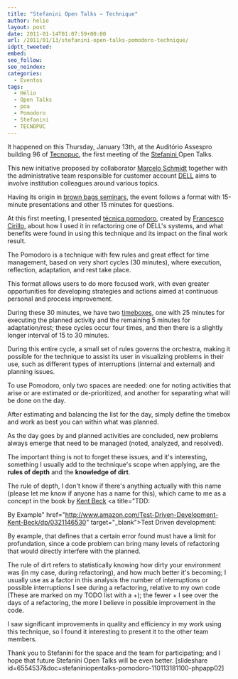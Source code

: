 ```yaml
---
title: "Stefanini Open Talks – Technique"
author: helio
layout: post
date: 2011-01-14T01:07:59+00:00
url: /2011/01/13/stefanini-open-talks-pomodoro-technique/
idptt_tweeted: 
embed: 
seo_follow: 
seo_noindex: 
categories:
  - Eventos
tags:
  - Hélio
  - Open Talks
  - poa
  - Pomodoro
  - Stefanini
  - TECNOPUC
---
```


It happened on this Thursday, January 13th, at the Auditório Assespro building 96 of <a title="TECNOPUC" href="http://www.pucrs.br/agt/tecnopuc/" target="_blank">Tecnopuc</a>, the first meeting of the <a title="Stefanini" href="http://www.stefanini.com.br/BR/home.html" target="_blank">Stefanini </a> Open Talks.

This new initiative proposed by collaborator <a title="Marcelo Schmidt" href="http://twitter.com/schmidtmarcelo" target="_blank">Marcelo Schmidt</a> together with the administrative team responsible for customer account <a title="DELL" href="http://www.dell.com.br/" target="_blank">DELL</a> aims to involve institution colleagues around various topics.

Having its origin in <a title="Brown Bags seminar" href="http://en.wikipedia.org/wiki/Brown_bag_seminars" target="_blank">brown bags seminars</a>, the event follows a format with 15-minute presentations and other 15 minutes for questions.

At this first meeting, I presented <a title="Pomodoro Technique" href="http://www.pomodorotechnique.com/" target="_blank">técnica pomodoro</a>, created by <a title="Francesco Cirillo" href="http://twitter.com/cirillof" target="_blank">Francesco Cirillo,</a> about how I used it in refactoring one of DELL's systems, and what benefits were found in using this technique and its impact on the final work result.

The Pomodoro is a technique with few rules and great effect for time management, based on very short cycles (30 minutes), where execution, reflection, adaptation, and rest take place.

This format allows users to do more focused work, with even greater opportunities for developing strategies and actions aimed at continuous personal and process improvement.

During these 30 minutes, we have two <a title="timeboxing" href="http://en.wikipedia.org/wiki/Timeboxing" target="_blank">timeboxes</a>, one with 25 minutes for executing the planned activity and the remaining 5 minutes for adaptation/rest; these cycles occur four times, and then there is a slightly longer interval of 15 to 30 minutes.

During this entire cycle, a small set of rules governs the orchestra, making it possible for the technique to assist its user in visualizing problems in their use, such as different types of interruptions (internal and external) and planning issues.

To use Pomodoro, only two spaces are needed: one for noting activities that arise or are estimated or de-prioritized, and another for separating what will be done on the day.

After estimating and balancing the list for the day, simply define the timebox and work as best you can within what was planned.

As the day goes by and planned activities are concluded, new problems always emerge that need to be managed (noted, analyzed, and resolved).

The important thing is not to forget these issues, and it's interesting, something I usually add to the technique's scope when applying, are the **rules of depth** and the **knowledge of dirt**.

The rule of depth, I don't know if there's anything actually with this name (please let me know if anyone has a name for this), which came to me as a concept in the book by <a title="Kent Beck" href="http://twitter.com/kentbeck" target="_blank">Kent Beck</a> <a title="TDD:

By Example" href="http://www.amazon.com/Test-Driven-Development-Kent-Beck/dp/0321146530" target="_blank">Test Driven development:

By example</a>, that defines that a certain error found must have a limit for profundation, since a code problem can bring many levels of refactoring that would directly interfere with the planned.

The rule of dirt refers to statistically knowing how dirty your environment was (in my case, during refactoring), and how much better it's becoming; I usually use as a factor in this analysis the number of interruptions or possible interruptions I see during a refactoring, relative to my own code (These are marked on my TODO list with a +); the fewer + I see over the days of a refactoring, the more I believe in possible improvement in the code.

I saw significant improvements in quality and efficiency in my work using this technique, so I found it interesting to present it to the other team members.

Thank you to Stefanini for the space and the team for participating; and I hope that future Stefanini Open Talks will be even better. [slideshare id=6554537&doc=stefaniniopentalks-pomodoro-110113181100-phpapp02]